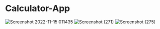 # Calculator-App
![Screenshot 2022-11-15 011435](https://user-images.githubusercontent.com/110433564/201795044-09ee1c00-0e85-41ef-8935-1366c1c39cb5.png)
![Screenshot (271)](https://user-images.githubusercontent.com/110433564/201795245-0b139b7c-7ed0-4cfb-9743-9a29b031a1ce.png)
![Screenshot (275)](https://user-images.githubusercontent.com/110433564/201797637-84de764f-0d5b-4b08-b403-1fd6740d11e2.png)
